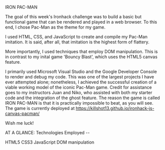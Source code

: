 IRON PAC-MAN

The goal of this week's Ironhack challenge was to build a basic but functional game that can be rendered and played in a web browser.
To this end, I chose Pac-Man as the theme for my game. 

I used HTML, CSS, and JavaScript to create and compile my Pac-Man imitation. It is said, after all, that imitation is the highest form of flattery.

More importantly, I used techniques that employ DOM manipulation. This is in contrast to my inital game 'Bouncy Blast', which uses the HTML5 canvas feature.

I primarily used Microsoft Visual Studio and the Google Developer Console to render and debug my code. 
This was one of the largest projects I have ever attempted alone; nonetheless, I achieved the successful creation of a viable working model of the iconic Pac-Man game. 
Credit for assistance goes to my instructors Juan and Niko, who assisted with both my starter code and the integration of the ghost feature.
The reason the game is called IRON PAC-MAN is that it is practically impossible to beat, as you will see.
The game is currently deployed at https://killshot13.github.io/ironhack-js-canvas-pacman/

Wish me luck!

AT A GLANCE:
Technologies Employed -- 

HTML5
CSS3
JavaScript
DOM manipulation


